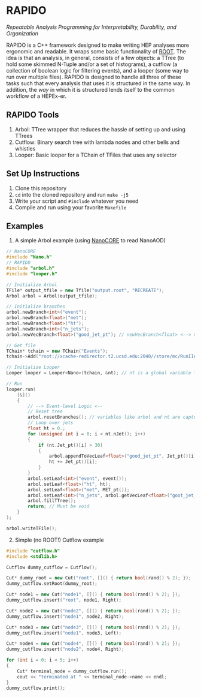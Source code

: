 # RAPIDO
_Repeatable Analysis Programming for Interpretability, Durability, and Organization_


RAPIDO is a C++ framework designed to make writing HEP analyses more ergonomic and readable. It wraps some basic 
functionality of [ROOT](https://root.cern/). The idea is that an analysis, in general, consists of a few objects: 
a TTree (to hold some skimmed N-Tuple and/or a set of histograms), a cutflow (a collection of boolean logic for 
filtering events), and a looper (some way to run over multiple files). RAPIDO is designed to handle all three of 
these tasks such that every analysis that uses it is structured in the same way. In addition, the _way_ in which 
it is structured lends itself to the common workflow of a HEPEx-er.

## RAPIDO Tools
1. Arbol: TTree wrapper that reduces the hassle of setting up and using TTrees
2. Cutflow: Binary search tree with lambda nodes and other bells and whistles
3. Looper: Basic looper for a TChain of TFiles that uses any selector

## Set Up Instructions
1. Clone this repository
2. `cd` into the cloned repository and run `make -j5`
3. Write your script and `#include` whatever you need
4. Compile and run using your favorite `Makefile`


## Examples
1. A simple Arbol example (using [NanoCORE](https://github.com/cmstas/NanoTools) to read NanoAOD)
```cpp
// NanoCORE
#include "Nano.h"
// RAPIDO
#include "arbol.h"
#include "looper.h"

// Initialize Arbol
TFile* output_tfile = new Tfile("output.root", "RECREATE");
Arbol arbol = Arbol(output_tfile);

// Initialize branches
arbol.newBranch<int>("event");
arbol.newBranch<float>("met");
arbol.newBranch<float>("ht");
arbol.newBranch<int>("n_jets");
arbol.newVecBranch<float>("good_jet_pt"); // newVecBranch<float> <--> newBranch<std::vector<float>>

// Get file
TChain* tchain = new TChain("Events"); 
tchain->Add("root://xcache-redirector.t2.ucsd.edu:2040//store/mc/RunIIAutumn18NanoAODv7/TTJets_DiLept_TuneCP5_13TeV-madgraphMLM-pythia8/NANOAODSIM/Nano02Apr2020_102X_upgrade2018_realistic_v21-v1/60000/69CAC742-7679-D342-BF99-BF22B6D10BA4.root");

// Initialize Looper
Looper looper = Looper<Nano>(tchain, &nt); // nt is a global variable from NanoCORE

// Run
looper.run(
    [&]()
    {
        // --> Event-level Logic <--
        // Reset tree
        arbol.resetBranches(); // variables like arbol and nt are captured by reference
        // Loop over jets
        float ht = 0.;
        for (unsigned int i = 0; i < nt.nJet(); i++) 
        {
            if (nt.Jet_pt()[i] > 30)
            {
                arbol.appendToVecLeaf<float>("good_jet_pt", Jet_pt()[i]);
                ht += Jet_pt()[i];
            }
        }
        arbol.setLeaf<int>("event", event());
        arbol.setLeaf<float>("ht", ht);
        arbol.setLeaf<float>("met", MET_pt());
        arbol.setLeaf<int>("n_jets", arbol.getVecLeaf<float>("goot_jet_pt").size());
        arbol.fillTTree();
        return; // Must be void
    }
);

arbol.writeTFile();
```

2. Simple (no ROOT!) Cutflow example
```cpp
#include "cutflow.h"
#include <stdlib.h>

Cutflow dummy_cutflow = Cutflow();

Cut* dummy_root = new Cut("root", []() { return bool(rand() % 2); });
dummy_cutflow.setRoot(dummy_root);

Cut* node1 = new Cut("node1", []() { return bool(rand() % 2); });
dummy_cutflow.insert("root", node1, Right);

Cut* node2 = new Cut("node2", []() { return bool(rand() % 2); });
dummy_cutflow.insert("node1", node2, Right);

Cut* node3 = new Cut("node3", []() { return bool(rand() % 2); });
dummy_cutflow.insert("node1", node3, Left);

Cut* node4 = new Cut("node4", []() { return bool(rand() % 2); });
dummy_cutflow.insert("node2", node4, Right);

for (int i = 0; i < 5; i++)
{
    Cut* terminal_node = dummy_cutflow.run();
    cout << "terminated at " << terminal_node->name << endl;
}
dummy_cutflow.print();
```
